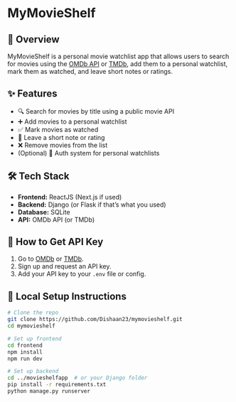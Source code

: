 # MyMovieShelf

## 📖 Overview
MyMovieShelf is a personal movie watchlist app that allows users to search for movies using the [OMDb API](http://www.omdbapi.com/) or [TMDb](https://www.themoviedb.org/), add them to a personal watchlist, mark them as watched, and leave short notes or ratings.

## ✨ Features
- 🔍 Search for movies by title using a public movie API
- ➕ Add movies to a personal watchlist
- ✅ Mark movies as watched
- 📝 Leave a short note or rating
- ❌ Remove movies from the list
- (Optional) 🔐 Auth system for personal watchlists

## 🛠 Tech Stack
- **Frontend:** ReactJS (Next.js if used)
- **Backend:** Django (or Flask if that’s what you used)
- **Database:** SQLite
- **API:** OMDb API (or TMDb)

## 🔑 How to Get API Key
1. Go to [OMDb](http://www.omdbapi.com/apikey.aspx) or [TMDb](https://www.themoviedb.org/settings/api).
2. Sign up and request an API key.
3. Add your API key to your `.env` file or config.

## 🚀 Local Setup Instructions

```bash
# Clone the repo
git clone https://github.com/Dishaan23/mymovieshelf.git
cd mymovieshelf

# Set up frontend
cd frontend
npm install
npm run dev

# Set up backend
cd ../movieshelfapp  # or your Django folder
pip install -r requirements.txt
python manage.py runserver
